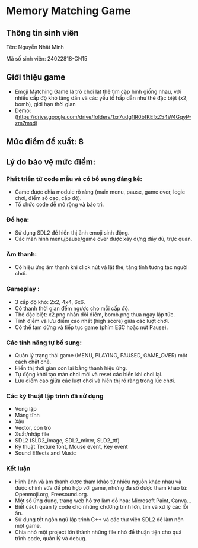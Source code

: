 # Memory Matching Game

## Thông tin sinh viên
Tên: Nguyễn Nhật Minh

Mã số sinh viên: 24022818-CN15

## Giới thiệu game
- Emoji Matching Game là trò chơi lật thẻ tìm cặp hình giống nhau, với nhiều cấp độ khó tăng dần và các yếu tố hấp dẫn như thẻ đặc biệt (x2, bomb), giới hạn thời gian
- Demo: (https://drive.google.com/drive/folders/1xr7udg1lR0bfKEfxZ54W4GqyP-zm7msd)

## Mức điểm đề xuất: 8
## Lý do bảo vệ mức điểm:
### Phát triển từ code mẫu và có bổ sung đáng kể:
- Game được chia module rõ ràng (main menu, pause, game over, logic chơi, điểm số cao, cấp độ).
- Tổ chức code dễ mở rộng và bảo trì.

### Đồ họa:
- Sử dụng SDL2 để hiển thị ảnh emoji sinh động.
- Các màn hình menu/pause/game over được xây dựng đầy đủ, trực quan.

### Âm thanh:
- Có hiệu ứng âm thanh khi click nút và lật thẻ, tăng tính tương tác người chơi.

### Gameplay :
- 3 cấp độ khó: 2x2, 4x4, 6x6.  
- Có thanh thời gian đếm ngược cho mỗi cấp độ.
- Thẻ đặc biệt: x2.png nhân đôi điểm, bomb.png thua ngay lập tức.
- Tính điểm và lưu điểm cao nhất (high score) giữa các lượt chơi.
- Có thể tạm dừng và tiếp tục game (phím ESC hoặc nút Pause).

### Các tính năng tự bổ sung:
- Quản lý trạng thái game (MENU, PLAYING, PAUSED, GAME_OVER) một cách chặt chẽ.
- Hiển thị thời gian còn lại bằng thanh hiệu ứng.
- Tự động khởi tạo màn chơi mới và reset các biến khi chơi lại.
- Lưu điểm cao giữa các lượt chơi và hiển thị rõ ràng trong lúc chơi.

### Các kỹ thuật lập trình đã sử dụng
- Vòng lặp
- Mảng tĩnh
- Xâu
- Vector, con trỏ
- Xuất/nhập file
- SDL2 (SLD2_image, SDL2_mixer, SLD2_ttf)
- Kỹ thuật Texture font, Mouse event, Key event
- Sound Effects and Music


### Kết luận
- Hình ảnh và âm thanh được tham khảo từ nhiều nguồn khác nhau và được chỉnh sửa để phù hợp với game, nhưng đa số được tham khảo từ: Openmoji.org, Freesound.org.
- Một số ứng dụng, trang web hỗ trợ làm đồ họa: Microsoft Paint, Canva...
- Biết cách quản lý code cho những chương trình lớn, tìm và xử lý các lỗi ẩn.
- Sử dụng tốt ngôn ngữ lập trình C++ và các thư viện SDL2 để làm nên một game.
- Chia nhỏ một project lớn thành những file nhỏ để thuận tiện cho quá trình code, quản lý và debug.
